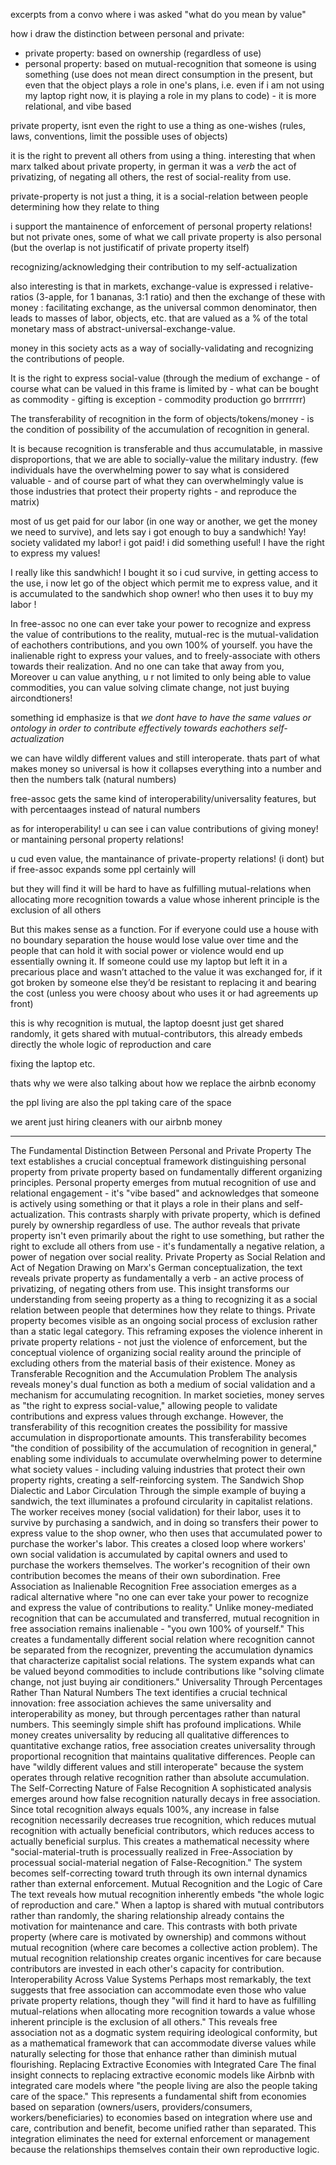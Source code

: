 
excerpts from a convo where i was asked "what do you mean by value"


how i draw the distinction between personal and private:
- private property: based on ownership (regardless of use)
- personal property: based on mutual-recognition that someone is using something (use does not mean direct consumption in the present, but even that the object plays a role in one's plans, i.e. even if i am not using my laptop right now, it is playing a role in my plans to code) - it is more relational, and vibe based


private property, isnt even the right to use a thing as one-wishes (rules, laws, conventions, limit the possible uses of objects)

it is the right to prevent all others from using a thing. interesting that when marx talked about private property, in german it was a *verb* the act of privatizing, of negating all others, the rest of social-reality from use.

private-property is not just a thing, it is a social-relation between people determining how they relate to thing


i support the mantainence of enforcement of personal property relations! but not private ones, some of what we call private property is also personal (but the overlap is not justificatif of private property itself)


recognizing/acknowledging their contribution to my self-actualization


also interesting is that in markets, exchange-value is expressed i relative-ratios (3-apple, for 1 bananas,  3:1 ratio) and then the exchange of these with money : facilitating exchange, as the universal common denominator, then leads to masses of labor, objects, etc. that are valued as a % of the total monetary mass of abstract-universal-exchange-value.

money in this society acts as a way of socially-validating and recognizing the contributions of people.

It is the right to express social-value (through the medium of exchange - of course what can be valued in this frame is limited by - what can be bought as commodity - gifting is exception - commodity production go brrrrrrr)

The transferability of recognition in the form of objects/tokens/money - is the condition of possibility of the accumulation of recognition in general.

It is because recognition is transferable and thus accumulatable, in massive disproportions, that we are able to socially-value the military industry. (few individuals have the overwhelming power to say what is considered valuable - and of course part of what they can overwhelmingly value is those industries that protect their property rights - and reproduce the matrix)

most of us get paid for our labor (in one way or another, we get the money we need to survive), and lets say i got enough to buy a sandwhich! Yay! society validated my labor! i got paid! i did something useful! I have the right to express my values!

I really like this sandwhich! I bought it so i cud survive, in getting access to the use, i now let go of the object which permit me to express value, and it is accumulated to the sandwhich shop owner! who then uses it to buy my labor !

In free-assoc no one can ever take your power to recognize and express the value of contributions to the reality, mutual-rec is the mutual-validation of eachothers contributions, and you own 100% of yourself. you have the inalienable right to express your values, and to freely-associate with others towards their realization. And no one can take that away from you, Moreover u can value anything, u r not limited to only being able to value commodities, you can value solving climate change, not just buying aircondtioners!


something id emphasize is that *we dont have to have the same values or ontology in order to contribute effectively towards eachothers self-actualization*

we can have wildly different values and still interoperate. thats part of what makes money so universal is how it collapses everything into a number and then the numbers talk (natural numbers)

free-assoc gets the same kind of interoperability/universality features, but with percentaages instead of natural numbers


as for interoperability! u can see i can value contributions of giving money! or mantaining personal property relations!


u cud even value, the mantainance of private-property relations! (i dont) but if free-assoc expands some ppl certainly will


but they will find it will be hard to have as fulfilling mutual-relations when allocating more recognition towards a value whose inherent principle is the exclusion of all others


But this makes sense as a function. For if everyone could use a house with no boundary separation the house would lose value over time and the people that can hold it with social power or violence would end up essentially owning it. If someone could use my laptop but left it in a precarious place and wasn’t attached to the value it was exchanged for, if it got broken by someone else they’d be resistant to replacing it and bearing the cost (unless you were choosy about who uses it or had agreements up front)


this is why recognition is mutual, the laptop doesnt just get shared randomly, it gets shared with mutual-contributors, this already embeds directly the whole logic of reproduction and care


fixing the laptop etc.


thats why we were also talking about how we replace the airbnb economy


the ppl living are also the ppl taking care of the space


we arent just hiring cleaners with our airbnb money


---
The Fundamental Distinction Between Personal and Private Property
The text establishes a crucial conceptual framework distinguishing personal property from private property based on fundamentally different organizing principles. Personal property emerges from mutual recognition of use and relational engagement - it's "vibe based" and acknowledges that someone is actively using something or that it plays a role in their plans and self-actualization. This contrasts sharply with private property, which is defined purely by ownership regardless of use. The author reveals that private property isn't even primarily about the right to use something, but rather the right to exclude all others from use - it's fundamentally a negative relation, a power of negation over social reality.
Private Property as Social Relation and Act of Negation
Drawing on Marx's German conceptualization, the text reveals private property as fundamentally a verb - an active process of privatizing, of negating others from use. This insight transforms our understanding from seeing property as a thing to recognizing it as a social relation between people that determines how they relate to things. Private property becomes visible as an ongoing social process of exclusion rather than a static legal category. This reframing exposes the violence inherent in private property relations - not just the violence of enforcement, but the conceptual violence of organizing social reality around the principle of excluding others from the material basis of their existence.
Money as Transferable Recognition and the Accumulation Problem
The analysis reveals money's dual function as both a medium of social validation and a mechanism for accumulating recognition. In market societies, money serves as "the right to express social-value," allowing people to validate contributions and express values through exchange. However, the transferability of this recognition creates the possibility for massive accumulation in disproportionate amounts. This transferability becomes "the condition of possibility of the accumulation of recognition in general," enabling some individuals to accumulate overwhelming power to determine what society values - including valuing industries that protect their own property rights, creating a self-reinforcing system.
The Sandwich Shop Dialectic and Labor Circulation
Through the simple example of buying a sandwich, the text illuminates a profound circularity in capitalist relations. The worker receives money (social validation) for their labor, uses it to survive by purchasing a sandwich, and in doing so transfers their power to express value to the shop owner, who then uses that accumulated power to purchase the worker's labor. This creates a closed loop where workers' own social validation is accumulated by capital owners and used to purchase the workers themselves. The worker's recognition of their own contribution becomes the means of their own subordination.
Free Association as Inalienable Recognition
Free association emerges as a radical alternative where "no one can ever take your power to recognize and express the value of contributions to reality." Unlike money-mediated recognition that can be accumulated and transferred, mutual recognition in free association remains inalienable - "you own 100% of yourself." This creates a fundamentally different social relation where recognition cannot be separated from the recognizer, preventing the accumulation dynamics that characterize capitalist social relations. The system expands what can be valued beyond commodities to include contributions like "solving climate change, not just buying air conditioners."
Universality Through Percentages Rather Than Natural Numbers
The text identifies a crucial technical innovation: free association achieves the same universality and interoperability as money, but through percentages rather than natural numbers. This seemingly simple shift has profound implications. While money creates universality by reducing all qualitative differences to quantitative exchange ratios, free association creates universality through proportional recognition that maintains qualitative differences. People can have "wildly different values and still interoperate" because the system operates through relative recognition rather than absolute accumulation.
The Self-Correcting Nature of False Recognition
A sophisticated analysis emerges around how false recognition naturally decays in free association. Since total recognition always equals 100%, any increase in false recognition necessarily decreases true recognition, which reduces mutual recognition with actually beneficial contributors, which reduces access to actually beneficial surplus. This creates a mathematical necessity where "social-material-truth is processually realized in Free-Association by processual social-material negation of False-Recognition." The system becomes self-correcting toward truth through its own internal dynamics rather than external enforcement.
Mutual Recognition and the Logic of Care
The text reveals how mutual recognition inherently embeds "the whole logic of reproduction and care." When a laptop is shared with mutual contributors rather than randomly, the sharing relationship already contains the motivation for maintenance and care. This contrasts with both private property (where care is motivated by ownership) and commons without mutual recognition (where care becomes a collective action problem). The mutual recognition relationship creates organic incentives for care because contributors are invested in each other's capacity for contribution.
Interoperability Across Value Systems
Perhaps most remarkably, the text suggests that free association can accommodate even those who value private property relations, though they "will find it hard to have as fulfilling mutual-relations when allocating more recognition towards a value whose inherent principle is the exclusion of all others." This reveals free association not as a dogmatic system requiring ideological conformity, but as a mathematical framework that can accommodate diverse values while naturally selecting for those that enhance rather than diminish mutual flourishing.
Replacing Extractive Economies with Integrated Care
The final insight connects to replacing extractive economic models like Airbnb with integrated care models where "the people living are also the people taking care of the space." This represents a fundamental shift from economies based on separation (owners/users, providers/consumers, workers/beneficiaries) to economies based on integration where use and care, contribution and benefit, become unified rather than separated. This integration eliminates the need for external enforcement or management because the relationships themselves contain their own reproductive logic.